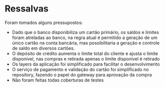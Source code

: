 # Ressalvas
Foram tomados alguns pressupostos:
- Dado que o banco disponibiliza um cartão primário, os saldos e limites foram atreladas ao banco, na regra atual é permitido a geração de um único cartão na conta bancária, mas possibilitaria a geração e controle de saldo em diversos cartões.
- O depósito de crédito aumenta o limite total do cliente e ajusta o limite disponível, nas compras e retirada apenas o limite disponivel é retirado
- Os layers da aplicação foi simplificado para facilitar o desenvolvimento
- O serviço de pagamento e validação do cartão foi simplificado no repository, fazendo o papel do gateway para aprovação da compra
- Não foram feitas todas coberturas de testes
